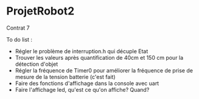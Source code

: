 # ProjetRobot2
Contrat 7

To do list : 
  - Régler le problème de interruption.h qui décuple Etat
  - Trouver les valeurs après quantification de 40cm et 150 cm pour la détection d'objet
  - Régler la fréquence de Timer0 pour améliorer la fréquence de prise de mesure de la tension batterie (c'est fait)
  - Faire des fonctions d'affichage dans la console avec uart
  - Faire l'affichage led, qu'est ce qu'on affiche? Quand?
  
